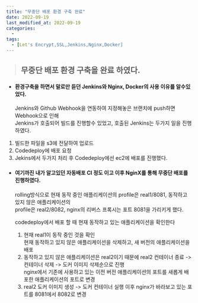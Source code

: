 ```yaml
---
title: "무중단 배포 환경 구축 완료"
date: 2022-09-19
last_modified_at: 2022-09-19
categories: 
  - 
tags:
  - [Let's Encrypt,SSL,Jenkins,Nginx,Docker]
---
```

>## 무중단 배포 환경 구축을 완료 하였다.

- #### 환경구축을 하면서 말로만 듣던 Jenkins와 Nginx, Docker의 사용 이유를 알수있었다.  
  Jenkins와 Github Webhook을 연동하여 지정해놓은 브랜치에 push하면 Webhook으로 인해  
  Jenkins가 호출되어 빌드를 진행할수 있었고, 호출된 Jenkins는 두가지 일을 진행하였다.  
1. 빌드한 파일을 s3에 전달하여 업로드
2. Codedeploy에 배포 요청
3. Jekins에서 두가지 처리 후 Codedeploy에선 ec2에 배포를 진행했다.  

- #### 여기까진 내가 알고있던 자동배포 CI 정도 이고 이후 NginX를 통해 무중단 배포를 진행하였다.  
  rolling방식으로 현재 동작 중인 애플리케이션의 profile은 real1/8081, 동작하고 있지 않은 애플리케이션의  
  profile은 real2/8082, nginx의 리버스 프록시는 포트 8081을 가리키게 했다.  
  
  codedeploy에서 배포 할 때 현재 동작하고 있는 애플리케이션을 확인한다
  1. 현재 real1이 동작 중인 것을 확인  
  현재 동작하고 있지 않은 애플리케이션을 삭제하고, 새 버전의 애플리케이션을 배포  
  2. 동작하고 있지 않은 애플리케이션은 real2이기 때문에 real2 컨테이너 종료 -> 컨테이너 삭제 -> 도커 이미지 삭제순으로 진행  
  nginx에서 기존에 사용하고 있는 이전 버전 애플리케이션의 포트를 새롭게 배포한 애플리케이션의 포트로 변경  
  3. real2 도커 이미지 생성 -> 도커 컨테이너 실행 이후 nginx가 바라보고 있는 포트를 8081에서 8082로 변경  